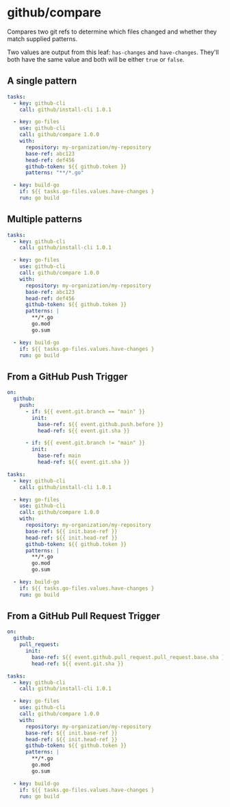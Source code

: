 # github/compare

Compares two git refs to determine which files changed and whether they match supplied patterns.

Two values are output from this leaf: `has-changes` and `have-changes`. They'll both have the same value and both will be either `true` or `false`.

## A single pattern

```yaml
tasks:
  - key: github-cli
    call: github/install-cli 1.0.1

  - key: go-files
    use: github-cli
    call: github/compare 1.0.0
    with:
      repository: my-organization/my-repository
      base-ref: abc123
      head-ref: def456
      github-token: ${{ github.token }}
      patterns: "**/*.go"

  - key: build-go
    if: ${{ tasks.go-files.values.have-changes }
    run: go build
```

## Multiple patterns

```yaml
tasks:
  - key: github-cli
    call: github/install-cli 1.0.1

  - key: go-files
    use: github-cli
    call: github/compare 1.0.0
    with:
      repository: my-organization/my-repository
      base-ref: abc123
      head-ref: def456
      github-token: ${{ github.token }}
      patterns: |
        **/*.go
        go.mod
        go.sum

  - key: build-go
    if: ${{ tasks.go-files.values.have-changes }
    run: go build
```

## From a GitHub Push Trigger

```yaml
on:
  github:
    push:
      - if: ${{ event.git.branch == "main" }}
        init:
          base-ref: ${{ event.github.push.before }}
          head-ref: ${{ event.git.sha }}

      - if: ${{ event.git.branch != "main" }}
        init:
          base-ref: main
          head-ref: ${{ event.git.sha }}

tasks:
  - key: github-cli
    call: github/install-cli 1.0.1

  - key: go-files
    use: github-cli
    call: github/compare 1.0.0
    with:
      repository: my-organization/my-repository
      base-ref: ${{ init.base-ref }}
      head-ref: ${{ init.head-ref }}
      github-token: ${{ github.token }}
      patterns: |
        **/*.go
        go.mod
        go.sum

  - key: build-go
    if: ${{ tasks.go-files.values.have-changes }
    run: go build
```

## From a GitHub Pull Request Trigger

```yaml
on:
  github:
    pull_request:
      init:
        base-ref: ${{ event.github.pull_request.pull_request.base.sha }}
        head-ref: ${{ event.git.sha }}

tasks:
  - key: github-cli
    call: github/install-cli 1.0.1

  - key: go-files
    use: github-cli
    call: github/compare 1.0.0
    with:
      repository: my-organization/my-repository
      base-ref: ${{ init.base-ref }}
      head-ref: ${{ init.head-ref }}
      github-token: ${{ github.token }}
      patterns: |
        **/*.go
        go.mod
        go.sum

  - key: build-go
    if: ${{ tasks.go-files.values.have-changes }
    run: go build
```
